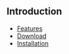 ## Introduction

* [Features](/sentry-1/introduction/index)
* [Download](/sentry-1/introduction/download)
* [Installation](/sentry-1/introduction/installation)
